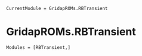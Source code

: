 ```@meta
CurrentModule = GridapROMs.RBTransient
```

# GridapROMs.RBTransient 

```@autodocs
Modules = [RBTransient,]
```